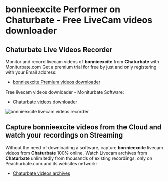 # bonnieexcite Performer on Chaturbate - Free LiveCam videos downloader

## Chaturbate Live Videos Recorder

Monitor and record livecam videos of **bonnieexcite** from **Chaturbate** with Moniturbate.com
Get a premium trial for free by just and only registering with your Email address:
* [bonnieexcite Premium videos downloader](https://moniturbate.com/request-demo-licence-key.html)

Free livecam videos downloader - Moniturbate Software:
* [Chaturbate videos downloader](https://moniturbate.com/moniturbate-download-software.html)

![bonnieexcite livecam videos recorder](https://peachurnet.com/templates/moniturbate-software.png)


## Capture bonnieexcite videos from the Cloud and watch your recordings on Streaming

Without the need of downloading a software, capture **bonnieexcite** livecam videos from **Chaturbate** 100% online.
Watch Livecam archives from **Chaturbate** unlimitedly from thousands of existing recordings, only on Peachurbate.com and its websites network:
* [Chaturbate videos archives](https://peachurnet.com/)